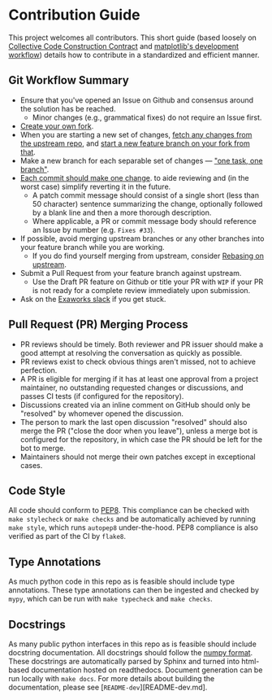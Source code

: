 # Contribution Guide

This project welcomes all contributors. This short guide (based loosely on [
Collective Code Construction Contract](http://zeromq-rfc.wikidot.com/spec:22)
and [matplotlib's development
workflow](https://matplotlib.org/stable/devel/gitwash/development_workflow.html#development-workflow))
details how to contribute in a standardized and efficient manner.

## Git Workflow Summary

- Ensure that you've opened an Issue on Github and consensus around the
  solution has be reached.
  - Minor changes (e.g., grammatical fixes) do not require an Issue first.
- [Create your own
  fork](https://docs.github.com/en/github/getting-started-with-github/fork-a-repo).
- When you are starting a new set of changes, [fetch any changes from the
  upstream
  repo](https://matplotlib.org/stable/devel/gitwash/development_workflow.html#update-the-mirror-of-trunk),
  and [start a new feature branch on your fork from
  that](https://matplotlib.org/stable/devel/gitwash/development_workflow.html#make-a-new-feature-branch).
- Make a new branch for each separable set of changes — ["one task, one
  branch"](https://mail.python.org/pipermail/ipython-dev/2010-October/005632.html).
- [Each commit should make one change](https://dev.to/ruanbrandao/how-to-make-good-git-commits-256k).
  to aide reviewing and (in the worst case) simplify reverting it in the future.
  - A patch commit message should consist of a single short (less than 50
    character) sentence summarizing the change, optionally followed by a blank line
    and then a more thorough description.
  - Where applicable, a PR or commit message body should reference an Issue by
    number (e.g. `Fixes #33`).
- If possible, avoid merging upstream branches or any other branches into your
  feature branch while you are working.
  - If you do find yourself merging from upstream, consider [Rebasing on
    upstream](https://matplotlib.org/stable/devel/gitwash/development_workflow.html#rebase-on-trunk).
- Submit a Pull Request from your feature branch against upstream.
  - Use the Draft PR feature on Github or title your PR with `WIP` if your PR is
    not ready for a complete review immediately upon submission.
- Ask on the [Exaworks slack](https://exaworks.slack.com) if you get stuck.


## Pull Request (PR) Merging Process

- PR reviews should be timely. Both reviewer and PR issuer should make a good
  attempt at resolving the conversation as quickly as possible.
- PR reviews exist to check obvious things aren't missed, not to achieve
  perfection.
- A PR is eligible for merging if it has at least one approval from a
  project maintainer, no outstanding requested changes or discussions, and passes
  CI tests (if configured for the repository).
- Discussions created via an inline comment on GitHub should only be "resolved"
  by whomever opened the discussion.
- The person to mark the last open discussion "resolved" should also merge the
  PR ("close the door when you leave"), unless a merge bot is configured for the
  repository, in which case the PR should be left for the bot to merge.
- Maintainers should not merge their own patches except in exceptional cases.

## Code Style

All code should conform to [PEP8](https://www.python.org/dev/peps/pep-0008/).
This compliance can be checked with `make stylecheck` or `make checks` and
be automatically achieved by running `make style`, which runs `autopep8`
under-the-hood. PEP8 compliance is also verified as part of the CI by `flake8`.

## Type Annotations

As much python code in this repo as is feasible should include type annotations.
These type annotations can then be ingested and checked by `mypy`, which can be
run with `make typecheck` and `make checks`.

## Docstrings

As many public python interfaces in this repo as is feasible should
include docstring documentation. All docstrings should follow the
[numpy format](https://numpydoc.readthedocs.io/en/latest/format.html). These
docstrings are automatically parsed by Sphinx and turned into html-based
documentation hosted on readthedocs. Document generation can be run locally
with `make docs`. For more details about building the documentation, please
see [`README-dev`][README-dev.md].
